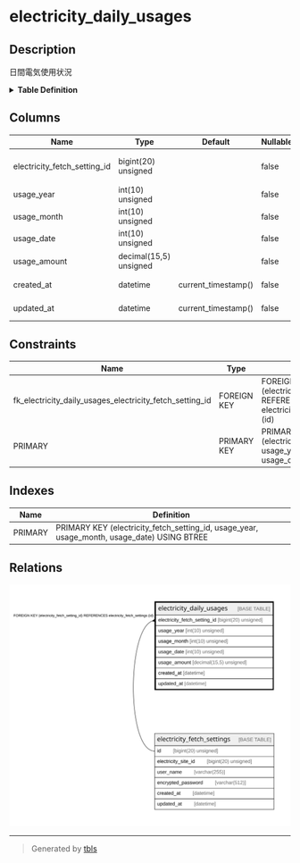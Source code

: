 # electricity_daily_usages

## Description

日間電気使用状況

<details>
<summary><strong>Table Definition</strong></summary>

```sql
CREATE TABLE `electricity_daily_usages` (
  `electricity_fetch_setting_id` bigint(20) unsigned NOT NULL COMMENT '電気料金取得設定ID',
  `usage_year` int(10) unsigned NOT NULL COMMENT '年',
  `usage_month` int(10) unsigned NOT NULL COMMENT '月',
  `usage_date` int(10) unsigned NOT NULL COMMENT '日',
  `usage_amount` decimal(15,5) unsigned NOT NULL COMMENT '使用量(kWh)',
  `created_at` datetime NOT NULL DEFAULT current_timestamp() COMMENT '作成日時(UTC)',
  `updated_at` datetime NOT NULL DEFAULT current_timestamp() ON UPDATE current_timestamp() COMMENT '更新日時(UTC)',
  PRIMARY KEY (`electricity_fetch_setting_id`,`usage_year`,`usage_month`,`usage_date`),
  CONSTRAINT `fk_electricity_daily_usages_electricity_fetch_setting_id` FOREIGN KEY (`electricity_fetch_setting_id`) REFERENCES `electricity_fetch_settings` (`id`)
) ENGINE=InnoDB DEFAULT CHARSET=utf8mb4 COLLATE=utf8mb4_general_ci COMMENT='日間電気使用状況'
```

</details>

## Columns

| Name | Type | Default | Nullable | Extra Definition | Children | Parents | Comment |
| ---- | ---- | ------- | -------- | ---------------- | -------- | ------- | ------- |
| electricity_fetch_setting_id | bigint(20) unsigned |  | false |  |  | [electricity_fetch_settings](electricity_fetch_settings.md) | 電気料金取得設定ID |
| usage_year | int(10) unsigned |  | false |  |  |  | 年 |
| usage_month | int(10) unsigned |  | false |  |  |  | 月 |
| usage_date | int(10) unsigned |  | false |  |  |  | 日 |
| usage_amount | decimal(15,5) unsigned |  | false |  |  |  | 使用量(kWh) |
| created_at | datetime | current_timestamp() | false |  |  |  | 作成日時(UTC) |
| updated_at | datetime | current_timestamp() | false | on update current_timestamp() |  |  | 更新日時(UTC) |

## Constraints

| Name | Type | Definition |
| ---- | ---- | ---------- |
| fk_electricity_daily_usages_electricity_fetch_setting_id | FOREIGN KEY | FOREIGN KEY (electricity_fetch_setting_id) REFERENCES electricity_fetch_settings (id) |
| PRIMARY | PRIMARY KEY | PRIMARY KEY (electricity_fetch_setting_id, usage_year, usage_month, usage_date) |

## Indexes

| Name | Definition |
| ---- | ---------- |
| PRIMARY | PRIMARY KEY (electricity_fetch_setting_id, usage_year, usage_month, usage_date) USING BTREE |

## Relations

![er](electricity_daily_usages.svg)

---

> Generated by [tbls](https://github.com/k1LoW/tbls)
